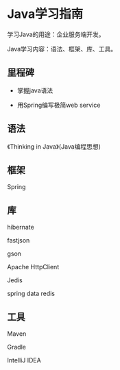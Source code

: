 # Java学习指南

学习Java的用途：企业服务端开发。

Java学习内容：语法、框架、库、工具。

## 里程碑

- 掌握java语法

- 用Spring编写极简web service

## 语法

《Thinking in Java》(Java编程思想)

## 框架

Spring

## 库

hibernate

fastjson

gson

Apache HttpClient

Jedis

spring data redis

## 工具

Maven

Gradle

IntelliJ IDEA 



